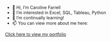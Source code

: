 - 👋 Hi, I’m Caroline Farrell
- 👀 I’m interested in Excel, SQL, Tableau, Python
- 🌱 I’m continually learning!
- 📫 You can view more about me here: 

[Click here to view my portfolio](file:///C:/Users/Cfarr/Downloads/Working-with-Regular-Expressions%20(3).html)
<!---
carolinefarrell1/carolinefarrell1 is a ✨ special ✨ repository because its `README.md` (this file) appears on your GitHub profile.
You can click the Preview link to take a look at your changes.
--->
